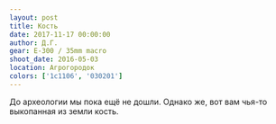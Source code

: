 ```yaml
---
layout: post
title: Кость
date: 2017-11-17 00:00:00
author: Д.Г.
gear: E-300 / 35mm macro
shoot_date: 2016-05-03
location: Агрогородок
colors: ['1c1106', '030201']
---
```

До археологии мы пока ещё не дошли. Однако же, вот вам чья-то выкопанная из земли кость.

